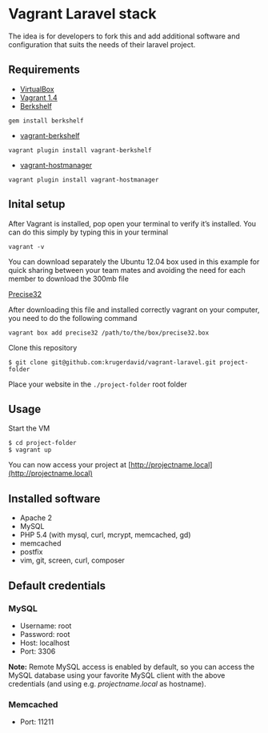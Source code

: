# Vagrant Laravel stack

The idea is for developers to fork this and add additional software and configuration that suits the needs of their laravel project.

## Requirements
* [VirtualBox](https://www.virtualbox.org)
* [Vagrant 1.4](http://www.vagrantup.com/download-archive/v1.4.0.html)
* [Berkshelf](http://berkshelf.com)

`gem install berkshelf`

* [vagrant-berkshelf](https://github.com/riotgames/vagrant-berkshelf)

`vagrant plugin install vagrant-berkshelf`

* [vagrant-hostmanager](https://github.com/smdahlen/vagrant-hostmanager)

`vagrant plugin install vagrant-hostmanager`

## Inital setup

After Vagrant is installed, pop open your terminal to verify it’s installed. You can do this simply by typing this in your terminal

`vagrant -v`

You can download separately the Ubuntu 12.04 box used in this example for quick sharing between your team mates and avoiding the need for each member to download the 300mb file

[Precise32](http://files.vagrantup.com/precise32.box)

After downloading this file and installed correctly vagrant on your computer, you need to do the following command

`vagrant box add precise32 /path/to/the/box/precise32.box`

Clone this repository

    $ git clone git@github.com:krugerdavid/vagrant-laravel.git project-folder

Place your website in the `./project-folder` root folder

## Usage
Start the VM

	$ cd project-folder
	$ vagrant up

You can now access your project at [http://projectname.local](http://projectname.local)

## Installed software
* Apache 2
* MySQL
* PHP 5.4 (with mysql, curl, mcrypt, memcached, gd)
* memcached
* postfix
* vim, git, screen, curl, composer

## Default credentials
### MySQL
* Username: root
* Password: root
* Host: localhost
* Port: 3306

**Note:** Remote MySQL access is enabled by default, so you can access the MySQL database using your favorite MySQL client with the above credentials (and using e.g. *projectname.local* as hostname).

### Memcached
* Port: 11211

